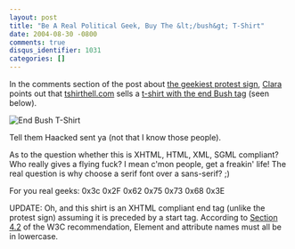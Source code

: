 ```yaml
---
layout: post
title: "Be A Real Political Geek, Buy The &lt;/bush&gt; T-Shirt"
date: 2004-08-30 -0800
comments: true
disqus_identifier: 1031
categories: []
---
```

In the comments section of the post about [the geekiest protest
sign](http://haacked.com/archive/2004/08/30/987.aspx),
[Clara](http://www.mismatched.net.nz/clara/index.html) points out that
[tshirthell.com](http://www.tshirthell.com/) sells a [t-shirt with the
end Bush tag](http://www.tshirthell.com/shirts/tshirt.php?sku=a335)
(seen below).

![End Bush T-Shirt](/images/bushTshirt.gif)

Tell them Haacked sent ya (not that I know those people).

As to the question whether this is XHTML, HTML, XML, SGML compliant? Who
really gives a flying fuck? I mean c'mon people, get a freakin' life!
The real question is why choose a serif font over a sans-serif? ;)

For you real geeks: 0x3c 0x2F 0x62 0x75 0x73 0x68 0x3E

UPDATE: Oh, and this shirt is an XHTML compliant end tag (unlike the
protest sign) assuming it is preceded by a start tag. According to
[Section 4.2](http://www.w3.org/TR/xhtml1/#h-4.2) of the W3C
recommendation, Element and attribute names must all be in lowercase.

